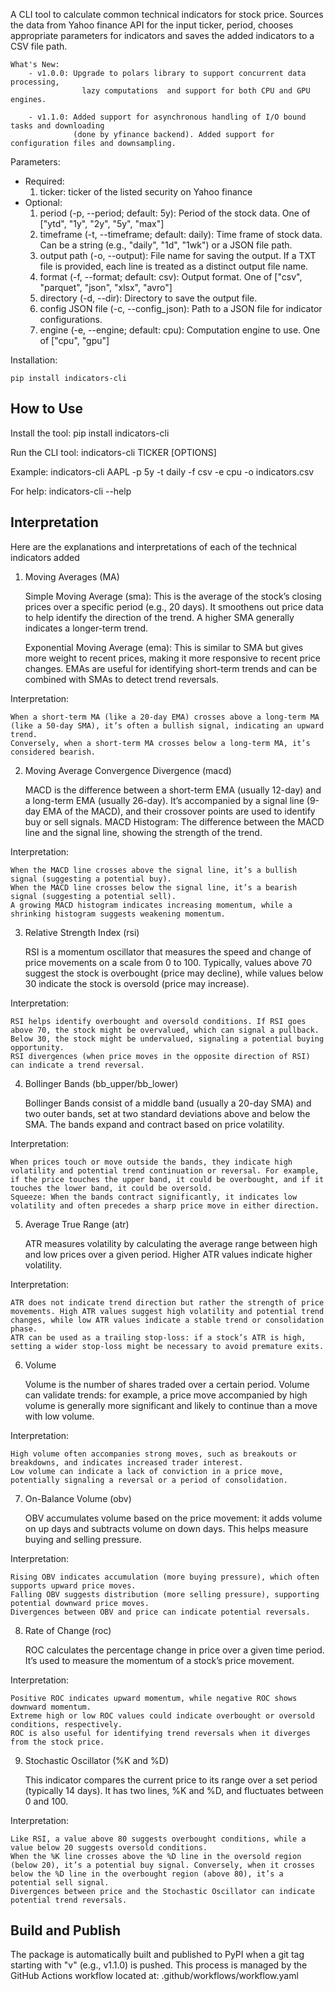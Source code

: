 A CLI tool to calculate common technical indicators for stock price. Sources the data from Yahoo finance API for the input ticker, period, chooses appropriate parameters for indicators and saves the
added indicators to a CSV file path.

```
What's New:
    - v1.0.0: Upgrade to polars library to support concurrent data processing,
                lazy computations  and support for both CPU and GPU engines. 
    
    - v1.1.0: Added support for asynchronous handling of I/O bound tasks and downloading
              (done by yfinance backend). Added support for configuration files and downsampling.
```

Parameters:
- Required:
  1) ticker: ticker of the listed security on Yahoo finance
- Optional:
  1) period (-p, --period; default: 5y): Period of the stock data. One of ["ytd", "1y", "2y", "5y", "max"]
  2) timeframe (-t, --timeframe; default: daily): Time frame of stock data. Can be a string (e.g., "daily", "1d", "1wk") or a JSON file path.
  3) output path (-o, --output): File name for saving the output. If a TXT file is provided, each line is treated as a distinct output file name.
  4) format (-f, --format; default: csv): Output format. One of ["csv", "parquet", "json", "xlsx", "avro"]
  5) directory (-d, --dir): Directory to save the output file.
  6) config JSON file (-c, --config_json): Path to a JSON file for indicator configurations.
  7) engine (-e, --engine; default: cpu): Computation engine to use. One of ["cpu", "gpu"]

Installation:

    pip install indicators-cli

## How to Use

Install the tool:
    pip install indicators-cli

Run the CLI tool:
    indicators-cli TICKER [OPTIONS]

Example:
    indicators-cli AAPL -p 5y -t daily -f csv -e cpu -o indicators.csv

For help:
    indicators-cli --help

## Interpretation

Here are the explanations and interpretations of each of the technical indicators added

1. Moving Averages (MA)

    Simple Moving Average (sma): This is the average of the stock’s closing prices over a specific period (e.g., 20 days). It smoothens out price data to help identify the direction of the trend. A higher SMA generally indicates a longer-term trend.

    Exponential Moving Average (ema): This is similar to SMA but gives more weight to recent prices, making it more responsive to recent price changes. EMAs are useful for identifying short-term trends and can be combined with SMAs to detect trend reversals.

Interpretation:

    When a short-term MA (like a 20-day EMA) crosses above a long-term MA (like a 50-day SMA), it’s often a bullish signal, indicating an upward trend.
    Conversely, when a short-term MA crosses below a long-term MA, it’s considered bearish.

2. Moving Average Convergence Divergence (macd)

    MACD is the difference between a short-term EMA (usually 12-day) and a long-term EMA (usually 26-day). It’s accompanied by a signal line (9-day EMA of the MACD), and their crossover points are used to identify buy or sell signals.
    MACD Histogram: The difference between the MACD line and the signal line, showing the strength of the trend.

Interpretation:

    When the MACD line crosses above the signal line, it’s a bullish signal (suggesting a potential buy).
    When the MACD line crosses below the signal line, it’s a bearish signal (suggesting a potential sell).
    A growing MACD histogram indicates increasing momentum, while a shrinking histogram suggests weakening momentum.

3. Relative Strength Index (rsi)

    RSI is a momentum oscillator that measures the speed and change of price movements on a scale from 0 to 100.
    Typically, values above 70 suggest the stock is overbought (price may decline), while values below 30 indicate the stock is oversold (price may increase).

Interpretation:

    RSI helps identify overbought and oversold conditions. If RSI goes above 70, the stock might be overvalued, which can signal a pullback. Below 30, the stock might be undervalued, signaling a potential buying opportunity.
    RSI divergences (when price moves in the opposite direction of RSI) can indicate a trend reversal.

4. Bollinger Bands (bb_upper/bb_lower)

    Bollinger Bands consist of a middle band (usually a 20-day SMA) and two outer bands, set at two standard deviations above and below the SMA. The bands expand and contract based on price volatility.

Interpretation:

    When prices touch or move outside the bands, they indicate high volatility and potential trend continuation or reversal. For example, if the price touches the upper band, it could be overbought, and if it touches the lower band, it could be oversold.
    Squeeze: When the bands contract significantly, it indicates low volatility and often precedes a sharp price move in either direction.

5. Average True Range (atr)

    ATR measures volatility by calculating the average range between high and low prices over a given period. Higher ATR values indicate higher volatility.

Interpretation:

    ATR does not indicate trend direction but rather the strength of price movements. High ATR values suggest high volatility and potential trend changes, while low ATR values indicate a stable trend or consolidation phase.
    ATR can be used as a trailing stop-loss: if a stock’s ATR is high, setting a wider stop-loss might be necessary to avoid premature exits.

6. Volume

    Volume is the number of shares traded over a certain period. Volume can validate trends: for example, a price move accompanied by high volume is generally more significant and likely to continue than a move with low volume.

Interpretation:

    High volume often accompanies strong moves, such as breakouts or breakdowns, and indicates increased trader interest.
    Low volume can indicate a lack of conviction in a price move, potentially signaling a reversal or a period of consolidation.

7. On-Balance Volume (obv)

    OBV accumulates volume based on the price movement: it adds volume on up days and subtracts volume on down days. This helps measure buying and selling pressure.

Interpretation:

    Rising OBV indicates accumulation (more buying pressure), which often supports upward price moves.
    Falling OBV suggests distribution (more selling pressure), supporting potential downward price moves.
    Divergences between OBV and price can indicate potential reversals.

8. Rate of Change (roc)

    ROC calculates the percentage change in price over a given time period. It’s used to measure the momentum of a stock’s price movement.

Interpretation:

    Positive ROC indicates upward momentum, while negative ROC shows downward momentum.
    Extreme high or low ROC values could indicate overbought or oversold conditions, respectively.
    ROC is also useful for identifying trend reversals when it diverges from the stock price.

9. Stochastic Oscillator (%K and %D)

    This indicator compares the current price to its range over a set period (typically 14 days). It has two lines, %K and %D, and fluctuates between 0 and 100.

Interpretation:

    Like RSI, a value above 80 suggests overbought conditions, while a value below 20 suggests oversold conditions.
    When the %K line crosses above the %D line in the oversold region (below 20), it’s a potential buy signal. Conversely, when it crosses below the %D line in the overbought region (above 80), it’s a potential sell signal.
    Divergences between price and the Stochastic Oscillator can indicate potential trend reversals.

## Build and Publish

The package is automatically built and published to PyPI when a git tag starting with "v" (e.g., v1.1.0) is pushed. This process is managed by the GitHub Actions workflow located at:
    .github/workflows/workflow.yaml
